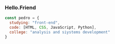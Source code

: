 ### Hello.Friend


```javascript
const pedro = {
  studying: "front-end",
  code: [HTML, CSS, JavaScript, Python],
  college: "analysis and siystems development"
}
